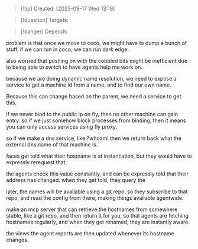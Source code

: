 
>[!tip] Created: [2025-09-17 Wed 13:19]

>[!question] Targets: 

>[!danger] Depends: 

problem is that once we move to coco, we might have to dump a bunch of stuff.
if we can run in coco, we can run dark edge.

also worried that pushing on with the cobbled bits might be inefficient due to being able to switch to have agents help me work on.

because we are doing dynamic name resolution, we need to expose a service to get a machine id from a name, and to find our own name.

Because this can change based on the parent, we need a service to get this.

if we never bind to the public ip on fly, then no other machine can gain entry.
so if we just somehow block processes from binding, then it means you can only access services using fly proxy.

so if we make a dns service, like ?whoami then we return back what the external dns name of that machine is.

faces get told what their hostname is at instantiation, but they would have to expressly rerequest that.

the agents check this value constantly, and can be expressly told that their address has changed.
when they get told, they query the 

later, the names will be available using a git repo, so they subscribe to that repo, and read the config from there, making things available agentwide.

make an mcp server that can retrieve the hostnames from somewhere stable, like a git repo, and then return it for you, so that agents are fetching hostnames regularly, and when they get renamed, they are instantly aware.

the views the agent reports are then updated whenever its hostname changes.